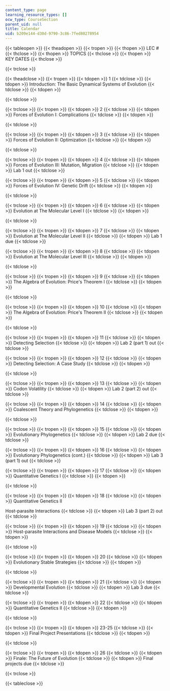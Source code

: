 ```yaml
---
content_type: page
learning_resource_types: []
ocw_type: CourseSection
parent_uid: null
title: Calendar
uid: b209e144-d30d-9790-3c86-7fed80278954
---
```


{{< tableopen >}}
{{< theadopen >}}
{{< tropen >}}
{{< thopen >}}
LEC #
{{< thclose >}}
{{< thopen >}}
TOPICS
{{< thclose >}}
{{< thopen >}}
KEY DATES
{{< thclose >}}

{{< trclose >}}

{{< theadclose >}}
{{< tropen >}}
{{< tdopen >}}
1
{{< tdclose >}}
{{< tdopen >}}
Introduction: The Basic Dynamical Systems of Evolution
{{< tdclose >}}
{{< tdopen >}}

{{< tdclose >}}

{{< trclose >}}
{{< tropen >}}
{{< tdopen >}}
2
{{< tdclose >}}
{{< tdopen >}}
Forces of Evolution I: Complications
{{< tdclose >}}
{{< tdopen >}}

{{< tdclose >}}

{{< trclose >}}
{{< tropen >}}
{{< tdopen >}}
3
{{< tdclose >}}
{{< tdopen >}}
Forces of Evolution II: Optimization
{{< tdclose >}}
{{< tdopen >}}

{{< tdclose >}}

{{< trclose >}}
{{< tropen >}}
{{< tdopen >}}
4
{{< tdclose >}}
{{< tdopen >}}
Forces of Evolution III: Mutation, Migration
{{< tdclose >}}
{{< tdopen >}}
Lab 1 out
{{< tdclose >}}

{{< trclose >}}
{{< tropen >}}
{{< tdopen >}}
5
{{< tdclose >}}
{{< tdopen >}}
Forces of Evolution IV: Genetic Drift
{{< tdclose >}}
{{< tdopen >}}

{{< tdclose >}}

{{< trclose >}}
{{< tropen >}}
{{< tdopen >}}
6
{{< tdclose >}}
{{< tdopen >}}
Evolution at The Molecular Level I
{{< tdclose >}}
{{< tdopen >}}

{{< tdclose >}}

{{< trclose >}}
{{< tropen >}}
{{< tdopen >}}
7
{{< tdclose >}}
{{< tdopen >}}
Evolution at The Molecular Level II
{{< tdclose >}}
{{< tdopen >}}
Lab 1 due
{{< tdclose >}}

{{< trclose >}}
{{< tropen >}}
{{< tdopen >}}
8
{{< tdclose >}}
{{< tdopen >}}
Evolution at The Molecular Level III
{{< tdclose >}}
{{< tdopen >}}

{{< tdclose >}}

{{< trclose >}}
{{< tropen >}}
{{< tdopen >}}
9
{{< tdclose >}}
{{< tdopen >}}
The Algebra of Evolution: Price's Theorem I
{{< tdclose >}}
{{< tdopen >}}

{{< tdclose >}}

{{< trclose >}}
{{< tropen >}}
{{< tdopen >}}
10
{{< tdclose >}}
{{< tdopen >}}
The Algebra of Evolution: Price's Theorem II
{{< tdclose >}}
{{< tdopen >}}

{{< tdclose >}}

{{< trclose >}}
{{< tropen >}}
{{< tdopen >}}
11
{{< tdclose >}}
{{< tdopen >}}
Detecting Selection
{{< tdclose >}}
{{< tdopen >}}
Lab 2 (part 1) out
{{< tdclose >}}

{{< trclose >}}
{{< tropen >}}
{{< tdopen >}}
12
{{< tdclose >}}
{{< tdopen >}}
Detecting Selection: A Case Study
{{< tdclose >}}
{{< tdopen >}}

{{< tdclose >}}

{{< trclose >}}
{{< tropen >}}
{{< tdopen >}}
13
{{< tdclose >}}
{{< tdopen >}}
Codon Volatility
{{< tdclose >}}
{{< tdopen >}}
Lab 2 (part 2) out
{{< tdclose >}}

{{< trclose >}}
{{< tropen >}}
{{< tdopen >}}
14
{{< tdclose >}}
{{< tdopen >}}
Coalescent Theory and Phylogenetics
{{< tdclose >}}
{{< tdopen >}}

{{< tdclose >}}

{{< trclose >}}
{{< tropen >}}
{{< tdopen >}}
15
{{< tdclose >}}
{{< tdopen >}}
Evolutionary Phylogenetics
{{< tdclose >}}
{{< tdopen >}}
Lab 2 due
{{< tdclose >}}

{{< trclose >}}
{{< tropen >}}
{{< tdopen >}}
16
{{< tdclose >}}
{{< tdopen >}}
Evolutionary Phylogenetics (cont.)
{{< tdclose >}}
{{< tdopen >}}
Lab 3 (part 1) out
{{< tdclose >}}

{{< trclose >}}
{{< tropen >}}
{{< tdopen >}}
17
{{< tdclose >}}
{{< tdopen >}}
Quantitative Genetics I
{{< tdclose >}}
{{< tdopen >}}

{{< tdclose >}}

{{< trclose >}}
{{< tropen >}}
{{< tdopen >}}
18
{{< tdclose >}}
{{< tdopen >}}
Quantitative Genetics II  
  
Host-parasite Interactions
{{< tdclose >}}
{{< tdopen >}}
Lab 3 (part 2) out
{{< tdclose >}}

{{< trclose >}}
{{< tropen >}}
{{< tdopen >}}
19
{{< tdclose >}}
{{< tdopen >}}
Host-parasite Interactions and Disease Models
{{< tdclose >}}
{{< tdopen >}}

{{< tdclose >}}

{{< trclose >}}
{{< tropen >}}
{{< tdopen >}}
20
{{< tdclose >}}
{{< tdopen >}}
Evolutionary Stable Strategies
{{< tdclose >}}
{{< tdopen >}}

{{< tdclose >}}

{{< trclose >}}
{{< tropen >}}
{{< tdopen >}}
21
{{< tdclose >}}
{{< tdopen >}}
Developmental Evolution
{{< tdclose >}}
{{< tdopen >}}
Lab 3 due
{{< tdclose >}}

{{< trclose >}}
{{< tropen >}}
{{< tdopen >}}
22
{{< tdclose >}}
{{< tdopen >}}
Quantitative Genetics II
{{< tdclose >}}
{{< tdopen >}}

{{< tdclose >}}

{{< trclose >}}
{{< tropen >}}
{{< tdopen >}}
23-25
{{< tdclose >}}
{{< tdopen >}}
Final Project Presentations
{{< tdclose >}}
{{< tdopen >}}

{{< tdclose >}}

{{< trclose >}}
{{< tropen >}}
{{< tdopen >}}
26
{{< tdclose >}}
{{< tdopen >}}
Finale: The Future of Evolution
{{< tdclose >}}
{{< tdopen >}}
Final projects due
{{< tdclose >}}

{{< trclose >}}

{{< tableclose >}}